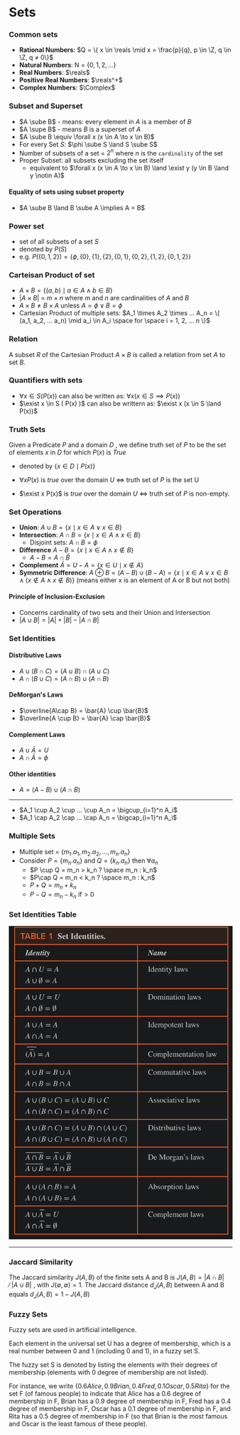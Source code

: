 # Sets

### Common sets 

- **Rational Numbers**: $Q = \{ x \in \reals \mid x = \frac{p}{q}, p \in \Z, q \in \Z, q ≠ 0\}$
- **Natural Numbers**: N = $\{0, 1, 2, … \}$ 
- **Real Numbers**: $\reals$ 
- **Positive Real Numbers**: $\reals^+$ 
- **Complex Numbers**: $\Complex$ 
### Subset and Superset

- $A \sube B$  - means: every element in $A$ is a member of $B$
- $A \supe B$ - means $B$ is a superset of $A$
- $A \sube B \equiv \forall x (x \in A \to x \in B)$ 
- For every Set $S$:  $\phi \sube S \land S \sube S$  
- Number of subsets of a set = $2^n$ where $n$ is the `cardinality` of the set
- Proper Subset: all subsets excluding the set itself
    - equivalent to $\forall x (x \in A \to x \in B) \land \exist y (y \in B \land y \notin A)$ 

#### Equality of sets using subset property
- $A \sube B \land B \sube A \implies A = B$ 

### Power set

- set of all subsets of a set $S$
- denoted by $P(S)$ 
- e.g. $P(\{0, 1, 2\}) = \{ \phi, \{0\}, \{1\}, \{2\}, \{0, 1\}, \{0, 2\}, \{1, 2\}, \{0, 1, 2\}\}$ 

### Carteisan Product of set

- $A \times B = \{ (a, b) \mid a \in A \land b \in B \}$ 
- $|A \times B|$ = $m \times n$ where $m$ and $n$ are cardinalities of $A$ and $B$ 
- $A \times B ≠ B \times A$ unless $A=\phi \lor B=\phi$ 
- Cartesian Product of multiple sets: $A_1 \times A_2 \times … A_n = \{ (a_1, a_2, … a_n) \mid a_i \in A_i \space for \space i = 1, 2, … n \}$ 

### Relation

A subset $R$ of the Cartesian Product $A \times B$ is called a relation from set $A$ to set $B$. 

### Quantifiers with sets 

- $\forall x \in S (P(x))$ can also be written as: $\forall x (x \in S \implies P(x))$ 
- $\exist x \in S ( P(x) )$ can also be writtern as: $\exist x (x \in S \land P(x))$ 

### Truth Sets

Given a Predicate $P$ and a domain $D$ , we define truth set of $P$ to be the set of elements $x$ in $D$ for which $P(x)$ is $True$ 
- denoted by $\{ x \in D \mid P(x)\}$ 

- $\forall x P(x)$ is $true$ over the domain $U$ $\iff$ truth set of $P$ is the set U 
- $\exist x P(x)$ is $true$ over the domain $U$ $\iff$ truth set of $P$ is non-empty.


### Set Operations 

- **Union**: $A \cup B = \{ x \mid x \in A \lor x \in B \}$ 
- **Intersection**: $A \cap B = \{ x \mid x \in A \land x \in B \}$ 
    - Disjoint sets: $A \cap B = \phi$ 
- **Difference** $A - B = \{ x \mid x \in A \land x \notin B\}$ 
    - $A - B = A \cap \bar{B}$ 
- **Complement** $\bar{A} = U - A = \{x \in U \mid x \notin A \}$ 
- **Symmetric Difference**: $A \oplus B = (A - B) \cup (B - A) = \{ x \mid x \in A \lor x \in B \land (x \notin A \land x \notin B) \}$  (means either x is an element of A or B but not both)

#### Principle of Inclusion-Exclusion

- Concerns cardinality of two sets and their Union and Intersection
- $|A \cup B | = |A| + |B| - |A \cap B|$ 


### Set Identities 

#### Distributive Laws

- $A \cup (B \cap C) = (A \cup B) \cap (A \cup C)$ 
- $A \cap (B \cup C) = (A \cap B) \cup (A \cap B)$ 

#### DeMorgan's Laws

- $\overline{A\cap B} = \bar{A} \cup \bar{B}$ 
- $\overline{A \cup B} = \bar{A} \cap \bar{B}$ 

#### Complement Laws 

- $A \cup \bar{A} = U$ 
- $A \cap \bar{A} = \phi$ 

#### Other identities 

- $A = (A - B) \cup (A \cap B)$ 

***

- $A_1 \cup A_2 \cup … \cup A_n = \bigcup_{i=1}^n A_i$ 
- $A_1 \cap A_2 \cap … \cap A_n = \bigcap_{i=1}^n A_i$ 

### Multiple Sets

- Multiple set = $\{ m_1.a_1, m_2.a_2, ..., m_n.a_n\}$ 
- Consider $P = \{m_n.a_n\}$ and $Q=\{k_n.a_n\}$ then $\forall a_n$ 
    - $P \cup Q = m_n > k_n ? \space m_n : k_n$  
    - $P\cap Q = m_n < k_n ? \space m_n : k_n$ 
    - $P + Q = m_n + k_n$ 
    - $P - Q = m_n - k_n \text{ if} > 0$ 


### Set Identities Table

![df6470369780dadaf19dedc65b5a5760.png](df6470369780dadaf19dedc65b5a5760.png)

***

### Jaccard Similarity

The Jaccard similarity $J(A,B)$ of the finite sets A and B is $J(A,B) = |A ∩ B| ∕ |A ∪ B|$ , with $J(∅,∅) = 1$. The Jaccard distance $d_J (A,B)$ between A and B equals $d_J (A, B) = 1 - J(A, B)$ 

### Fuzzy Sets 

Fuzzy sets are used in artificial intelligence. 

Each element in the universal set U has a degree of membership, which is a real number between 0 and 1 (including 0 and 1), in a
fuzzy set S. 

The fuzzy set S is denoted by listing the elements with their degrees of membership (elements with 0 degree of membership are not listed). 

For instance, we write $\{0.6 Alice, 0.9 Brian, 0.4 Fred, 0.1 Oscar, 0.5 Rita\}$  for the set F (of famous people) to indicate that Alice has a 0.6 degree of membership in F, Brian has a 0.9 degree of membership in F, Fred has a 0.4 degree of membership in F, Oscar has a 0.1 degree
of membership in F, and Rita has a 0.5 degree of membership in F (so that Brian is the most famous and Oscar is the least
famous of these people).
